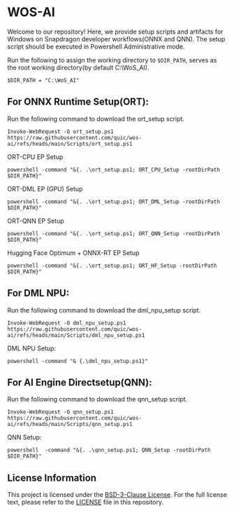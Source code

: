 # WOS-AI
Welcome to our repository! Here, we provide setup scripts and artifacts for Windows on Snapdragon developer workflows(ONNX and QNN). 
The setup script should be executed in Powershell Administrative mode.

Run the following to assign the working directory to ``$DIR_PATH``, serves as the root working directory(by default C:\WoS_AI).
``` shell
$DIR_PATH = "C:\WoS_AI"
```

## For ONNX Runtime Setup(ORT):
Run the following command to download the ort_setup script.
``` shell
Invoke-WebRequest -O ort_setup.ps1 https://raw.githubusercontent.com/quic/wos-ai/refs/heads/main/Scripts/ort_setup.ps1
```
ORT-CPU EP Setup
``` shell
powershell -command "&{. .\ort_setup.ps1; ORT_CPU_Setup -rootDirPath $DIR_PATH}"
```
ORT-DML EP (GPU)  Setup
``` shell
powershell -command "&{. .\ort_setup.ps1; ORT_DML_Setup -rootDirPath $DIR_PATH}"
```
ORT-QNN EP  Setup
``` shell
powershell -command "&{. .\ort_setup.ps1; ORT_QNN_Setup -rootDirPath $DIR_PATH}"
```
Hugging Face Optimum + ONNX-RT EP Setup
``` shell
powershell -command "&{. .\ort_setup.ps1; ORT_HF_Setup -rootDirPath $DIR_PATH}"
```
## For DML NPU:
Run the following command to download the dml_npu_setup script.
``` shell
Invoke-WebRequest -O dml_npu_setup.ps1 https://raw.githubusercontent.com/quic/wos-ai/refs/heads/main/Scripts/dml_npu_setup.ps1
```
DML NPU Setup:
``` shell
powershell -command "& {.\dml_npu_setup.ps1}"
```
## For AI Engine Directsetup(QNN):
Run the following command to download the qnn_setup script.
``` shell
Invoke-WebRequest -O qnn_setup.ps1 https://raw.githubusercontent.com/quic/wos-ai/refs/heads/main/Scripts/qnn_setup.ps1
```
QNN Setup:
``` shell
powershell  -command "&{. .\qnn_setup.ps1; QNN_Setup -rootDirPath $DIR_PATH}"
```

##  License Information

This project is licensed under the [BSD-3-Clause License](https://spdx.org/licenses/BSD-3-Clause.html). For the full license text, please refer to the [LICENSE](LICENSE) file in this repository.
